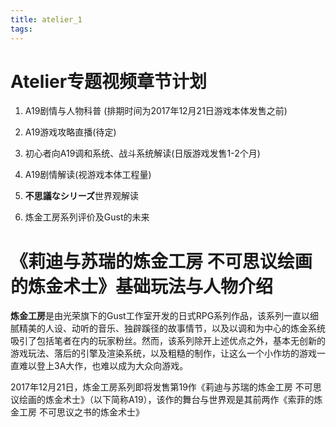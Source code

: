 ```yaml
---
title: atelier_1
tags:
---
```


# Atelier专题视频章节计划

1.	A19剧情与人物科普 (排期时间为2017年12月21日游戏本体发售之前)

2.  A19游戏攻略直播(待定)

3.	初心者向A19调和系统、战斗系统解读(日版游戏发售1-2个月)

4.	A19剧情解读(视游戏本体工程量)

5.	**不思議なシリーズ**世界观解读

6.	炼金工房系列评价及Gust的未来


# 《莉迪与苏瑞的炼金工房  不可思议绘画的炼金术士》基础玩法与人物介绍

**炼金工房**是由光荣旗下的Gust工作室开发的日式RPG系列作品，该系列一直以细腻精美的人设、动听的音乐、独辟蹊径的故事情节，以及以调和为中心的炼金系统吸引了包括笔者在内的玩家粉丝。然而，该系列除开上述优点之外，基本无创新的游戏玩法、落后的引擎及渲染系统，以及粗糙的制作，让这么一个小作坊的游戏一直难以登上3A大作，也难以成为大众向游戏。

2017年12月21日，炼金工房系列即将发售第19作《莉迪与苏瑞的炼金工房 不可思议绘画的炼金术士》（以下简称A19），该作的舞台与世界观是其前两作《索菲的炼金工房 不可思议之书的炼金术士》